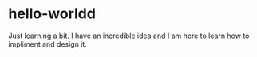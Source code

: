 # hello-worldd
Just learning a bit.
I have an incredible idea and I am here to learn how to impliment and design it.
